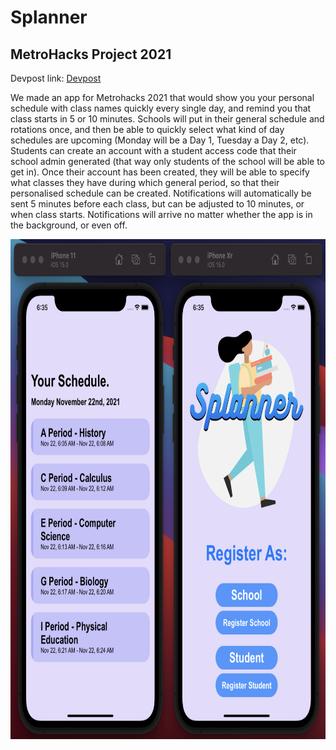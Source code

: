 # Splanner
## MetroHacks Project 2021

Devpost link: [Devpost](https://devpost.com)

We made an app for Metrohacks 2021 that would show you your personal schedule with class names quickly every single day, and remind you that class starts in 5 or 10 minutes. Schools will put in their general schedule and rotations once, and then be able to quickly select what kind of day schedules are upcoming (Monday will be a Day 1, Tuesday a Day 2, etc). Students can create an account with a student access code that their school admin generated (that way only students of the school will be able to get in). Once their account has been created, they will be able to specify what classes they have during which general period, so that their personalised schedule can be created. Notifications will automatically be sent 5 minutes before each class, but can be adjusted to 10 minutes, or when class starts. Notifications will arrive no matter whether the app is in the background, or even off.

<img src="Screenshot 2021-11-22 at 6.35.30 AM.png" alt="Screenshot of Main Screen" height="800"/>
